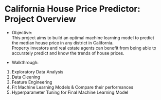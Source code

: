 # California House Price Predictor: Project Overview
* Objective:<br/>
This project aims to build an optimal machine learning model to predict the median house price in any district in California.<br/>
Property investors and real estate agents can benefit from being able to accurately predict and know the trends of house prices. 

* Walkthrough:<br/>
1. Exploratory Data Analysis<br/> 
2. Data Cleaning<br/>
3. Feature Engineering<br/> 
4. Fit Machine Learning Models & Compare their performances<br/> 
5. Hyperparameter Tuning for Final Machine Learning Model 
